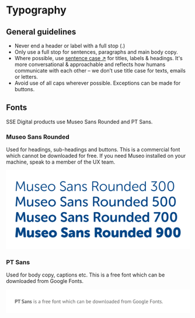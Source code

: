 # Typography

## General guidelines

* Never end a header or label with a full stop \(.\)
* Only use a full stop for sentences, paragraphs and main body copy.
* Where possible, use [sentence case ↗](https://en.wikipedia.org/wiki/Letter_case#Sentence_case) for titles, labels & headings. It's more conversational & approachable and reflects how humans communicate with each other – we don’t use title case for texts, emails or letters.
* Avoid use of all caps wherever possible. Exceptions can be made for buttons.

## Fonts

SSE Digital products use Museo Sans Rounded and PT Sans.

### Museo Sans Rounded

Used for headings, sub-headings and buttons. This is a commercial font which cannot be downloaded for free. If you need Museo installed on your machine, speak to a member of the UX team.

![Museo Sans Rounded comes in four weights.](../.gitbook/assets/museo-sans%20%282%29.png)

### PT Sans

Used for body copy, captions etc. This is a free font which can be downloaded from Google Fonts.



![](../.gitbook/assets/pt-sans.png)

